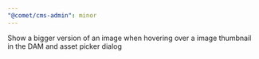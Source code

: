 ```yaml
---
"@comet/cms-admin": minor
---
```


Show a bigger version of an image when hovering over a image thumbnail in the DAM and asset picker dialog

